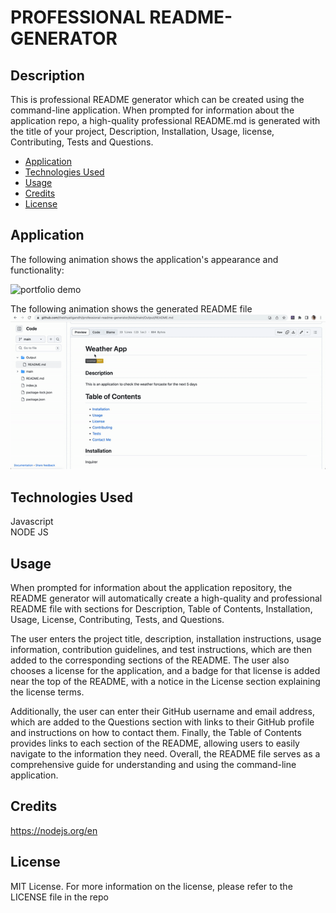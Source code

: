 # PROFESSIONAL README-GENERATOR

## Description

This is professional README generator which can be created using the command-line application. When prompted for information about the application repo, a high-quality professional README.md is generated with the title of your project, Description, Installation, Usage, license, Contributing, Tests and Questions.

- [Application](#Application)
- [Technologies Used](#TechnologiesUsed)
- [Usage](#usage)
- [Credits](#credits)
- [License](#license)

## Application

The following animation shows the application's appearance and functionality:

![portfolio demo](./main/Assets/WalkthroughVideo.gif)

The following animation shows the generated README file
![portfolio demo](./main/Assets/generated-readme.gif)

## Technologies Used

Javascript </br>
NODE JS

## Usage

When prompted for information about the application repository, the README generator will automatically create a high-quality and professional README file with sections for Description, Table of Contents, Installation, Usage, License, Contributing, Tests, and Questions. </br>

The user enters the project title, description, installation instructions, usage information, contribution guidelines, and test instructions, which are then added to the corresponding sections of the README. The user also chooses a license for the application, and a badge for that license is added near the top of the README, with a notice in the License section explaining the license terms.</br>

Additionally, the user can enter their GitHub username and email address, which are added to the Questions section with links to their GitHub profile and instructions on how to contact them. Finally, the Table of Contents provides links to each section of the README, allowing users to easily navigate to the information they need. Overall, the README file serves as a comprehensive guide for understanding and using the command-line application. </br>

## Credits

https://nodejs.org/en </br>

## License

MIT License.
For more information on the license, please refer to the LICENSE file in the repo
